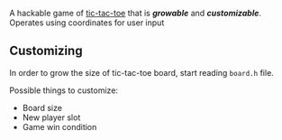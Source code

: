 A hackable game of [tic-tac-toe](https://en.wikipedia.org/wiki/Tic-tac-toe) that is __*growable*__ and __*customizable*__. Operates using coordinates for user input

## Customizing

In order to grow the size of tic-tac-toe board, start reading `board.h` file.

Possible things to customize:
    
* Board size
* New player slot
* Game win condition
